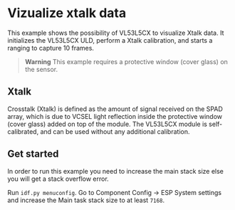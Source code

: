 # Vizualize xtalk data
This example shows the possibility of VL53L5CX to visualize Xtalk data. It initializes the VL53L5CX ULD, perform a Xtalk calibration, and starts a ranging to capture 10 frames.

> **Warning**
> This example requires a protective window (cover glass) on the sensor.

## Xtalk
Crosstalk (Xtalk) is defined as the amount of signal received on the SPAD array, which is due to VCSEL light reflection inside the protective window (cover glass) added on top of the module. The VL53L5CX module is self-calibrated, and can be used without any additional calibration.
## Get started
In order to run this example you need to increase the main stack size else you will get a stack overflow error.

Run `idf.py menuconfig`. Go to Component Config -> ESP System settings and increase the Main task stack size to at least `7168`.

